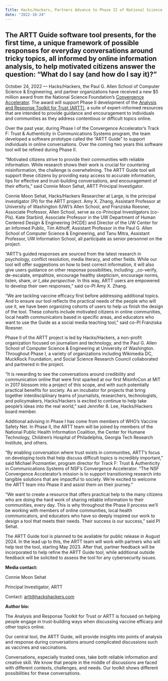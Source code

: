 ```yaml
---
Title: Hacks/Hackers, Partners Advance to Phase II of National Science Foundation’s Convergence Accelerator
date: "2022-10-24"
---
```


## The ARTT Guide software tool presents, for the first time, a unique framework of possible responses for everyday conversations around tricky topics, all informed by online information analysis, to help motivated citizens answer the question: “What do I say (and how do I say it)?”

October 24, 2022 — Hacks/Hackers, the Paul G. Allen School of Computer Science & Engineering, and partner organizations have received a new $5 million award from the National Science Foundation’s [Convergence Accelerator](https://beta.nsf.gov/funding/initiatives/convergence-accelerator). The award will support Phase II development of the [Analysis and Response Toolkit for Trust (ARTT)](https://artt.cs.washington.edu/), a suite of expert-informed resources that are intended to provide guidance and encouragement to individuals and communities as they address contentious or difficult topics online.

Over the past year, during Phase I of the Convergence Accelerator’s Track F: Trust & Authenticity in Communications Systems program, the team developed a software prototype called the “ARTT Guide” to support individuals in online conversations. Over the coming two years this software tool will be refined during Phase II.

“Motivated citizens strive to provide their communities with reliable information. While research shows their work is crucial for countering misinformation, the challenge is overwhelming. The ARTT Guide tool will support these citizens by providing easy access to accurate information, tips for effective and trust-building conversations, and encouragement of their efforts,” said Connie Moon Sehat, ARTT Principal Investigator.

Connie Moon Sehat, Hacks/Hackers Researcher at Large, is the principal investigator (PI) for the ARTT project. Amy X. Zhang, Assistant Professor at University of Washington (UW)’s Allen School, and Franziska Roesner, Associate Professor, Allen School, serve as co-Principal Investigators (co-PIs). Kate Starbird, Associate Professor in the UW Department of Human Centered Design & Engineering (HCDE) and Director of the UW Center for an Informed Public, Tim Althoff, Assistant Professor in the Paul G. Allen School of Computer Science & Engineering, and Tanu Mitra, Assistant Professor, UW Information School, all participate as senior personnel on the project.

“ARTT’s guided responses are sourced from the latest research in psychology, conflict resolution, media literacy, and other fields. While our tool will offer suggestions on how to best correct information, it will also give users guidance on other response possibilities, including: _co-verify, de-escalate, empathize, encourage healthy skepticism, encourage norms, listen, share, _or t_ake perspective_. In this way, ARTT users are empowered to develop their own responses,” said co-PI Amy X. Zhang. 

“We are tackling vaccine efficacy first before addressing additional topics. And to ensure our tool reflects the practical needs of the people who will use it, we have been organizing cohorts of users to help us finish the design of the tool. These cohorts include motivated citizens in online communities, local health communicators based in specific areas, and educators who want to use the Guide as a social media teaching tool,” said co-PI Franziska Roesner.

Phase II of the ARTT project is led by Hacks/Hackers, a non-profit organization focused on journalism and technology, and the Paul G. Allen School of Computer Science & Engineering at University of Washington. Throughout Phase I, a variety of organizations including Wikimedia DC, MuckRock Foundation, and Social Science Research Council collaborated and partnered in the project. 

“It is rewarding to see the conversations around credibility and communication online that were first sparked at our first MisinfoCon at MIT in 2017 blossom into a project of this scope, and with such potentially practical benefits for society. As an incubator for projects that bring together interdisciplinary teams of journalists, researchers, technologists, and policymakers, Hacks/Hackers is excited to continue to help take people’s ideas into the real world,” said Jennifer 8. Lee, Hacks/Hackers board member.

Additional advising in Phase I has come from members of WHO’s Vaccine Safety Net. In Phase II, the ARTT team will be joined by members of the National Public Health Information Coalition, the Center for Humane Technology, Children’s Hospital of Philadelphia, Georgia Tech Research Institute, and others.

“By enabling conversation where trust exists in communities, ARTT’s focus on developing tools that help discuss difficult topics is incredibly important,” said Michael Pozmantier, program director for Track F: Trust & Authenticity in Communications Systems of NSF’s Convergence Accelerator. “The NSF Convergence Accelerator’s mission is to support transitioning research into tangible solutions that are impactful to society. We’re excited to welcome the ARTT team into Phase II and assist them on their journey.”

“We want to create a resource that offers practical help to the many citizens who are doing the hard work of sharing reliable information to their communities, every day. This is why throughout the Phase II process we’ll be working with members of online communities, local health communicators, and educators who have so deeply inspired our work to design a tool that meets their needs. Their success is our success,” said PI Sehat.

The ARTT Guide tool is planned to be available for public release in August 2024. In the lead up to this, the ARTT team will work with partners who will help test the tool, starting May 2023. After that, partner feedback will be incorporated to help refine the ARTT Guide tool, while additional outside feedback will be solicited to assess the tool for any cybersecurity issues.

**Media contact:**

Connie Moon Sehat

Principal Investigator, ARTT

Contact: [artt@hackshackers.com](mailto:artt@hackshackers.com)

**Author bio:**

The Analysis and Response Toolkit for Trust or ARTT is focused on helping people engage in trust-building ways when discussing vaccine efficacy and other topics online.

Our central tool, the ARTT Guide, will provide insights into points of analysis and response during conversations around complicated discussions such as vaccines and vaccinations.

Conversations, especially trusted ones, take both reliable information and creative skill. We know that people in the middle of discussions are faced with different contexts, challenges, and needs. Our toolkit shows different possibilities for these conversations.
